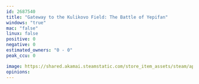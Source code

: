 ```yaml
---
id: 2687540
title: "Gateway to the Kulikovo Field: The Battle of Yepifan"
windows: "true"
mac: "false"
linux: false
positive: 0
negative: 0
estimated_owners: "0 - 0"
peak_ccu: 0

image: https://shared.akamai.steamstatic.com/store_item_assets/steam/apps/2687540/header.jpg?t=1701350788
opinions:
---
```


